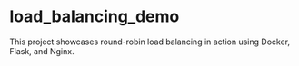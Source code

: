 # load_balancing_demo
This project showcases round-robin load balancing in action using Docker, Flask, and Nginx.
